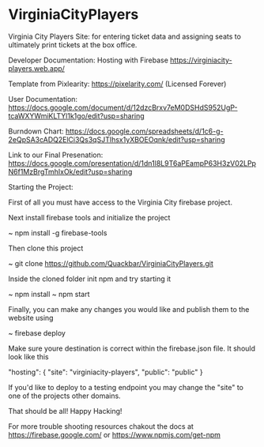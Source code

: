 # VirginiaCityPlayers

Virginia City Players Site: for entering ticket data and assigning seats to ultimately print tickets at the box office.

Developer Documentation: Hosting with Firebase https://virginiacity-players.web.app/

Template from Pixlearity: https://pixelarity.com/ (Licensed Forever)

User Documentation: https://docs.google.com/document/d/12dzcBrxv7eM0DSHdS952UgP-tcaWXYWmiKLTYl1k1go/edit?usp=sharing

Burndown Chart: https://docs.google.com/spreadsheets/d/1c6-g-2eQpSA3cADQ2ElCi3Qs3qSJTIhsx1yXBOEOqnk/edit?usp=sharing

Link to our Final Presenation: https://docs.google.com/presentation/d/1dn1l8L9T6aPEampP63H3zV02LPpN6f1MzBrgTmhIxOk/edit?usp=sharing


Starting the Project:

First of all you must have access to the Virginia City firebase project.

Next install firebase tools and initialize the project 

~ npm install -g firebase-tools

Then clone this project

~ git clone https://github.com/Quackbar/VirginiaCityPlayers.git

Inside the cloned folder init npm and try starting it

~ npm install
~ npm start

Finally, you can make any changes you would like and publish them to the website using

~ firebase deploy

Make sure youre destination is correct within the firebase.json file. It should look like this 

"hosting": {
    "site": "virginiacity-players",
    "public": "public"
  }
  
If you'd like to deploy to a testing endpoint you may change the "site" to one of the projects other domains.

That should be all! Happy Hacking!

For more trouble shooting resources chakout the docs at https://firebase.google.com/ or https://www.npmjs.com/get-npm
